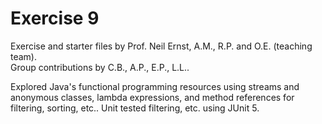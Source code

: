 # Exercise 9

Exercise and starter files by Prof. Neil Ernst, A.M., R.P. and O.E. (teaching team).  
Group contributions by C.B., A.P., E.P., L.L..

Explored Java's functional programming resources using streams and anonymous classes, lambda expressions, and method references
for filtering, sorting, etc.. Unit tested filtering, etc. using JUnit 5. 

